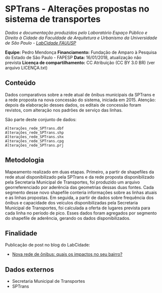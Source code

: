 SPTrans - Alterações propostas no sistema de transportes
============
*Dados e documentação produzidos pelo Laboratório Espaço Público e Direito à Cidade da Faculdade de Arquitetura e Urbanismo da Universidade de São Paulo - [LabCidade FAUUSP](http://www.labcidade.fau.usp.br/)*

**Equipe:** Pedro Mendonça
**Financiamento:** Fundação de Amparo à Pesquisa do Estado de São Paulo - FAPESP
**Data:** 16/01/2018, atualização não prevista
**Licença de compartilhamento:** CC Atribuição (CC BY 3.0 BR) (ver arquivo LICENÇA.txt)

## Conteúdo
Dados comparativos sobre a rede atual de ônibus municipais da SPTrans e a rede proposta na nova concessão do sistema, iniciada em 2015. Atenção: depois da elaboração desses dados, os editais de concessão foram revistos, com alteração nos padrões de serviço das linhas. 

São parte deste conjunto de dados:

    Alterações_rede_SPTrans.dbf
    Alterações_rede_SPTrans.shp
    Alterações_rede_SPTrans.shx
    Alterações_rede_SPTrans.cpg
    Alterações_rede_SPTrans.prj

## Metodologia
Mapeamento realizado em duas etapas. Primeiro, a partir de shapefiles da rede atual disponibilizado pela SPTrans e da rede proposta disponibilizado pela Secretaria Municipal de Transportes, foi produzido um arquivo georreferenciado por aderência das geometrias dessas duas fontes. Cada segmento desse novo shapefile conteria informações sobre as linhas atuais e as linhas propostas. Em seguida, a partir de dados sobre frequência dos ônibus e capacidade dos veículos disponibilizadas pela Secretaria Municipal de Transportes, foi calculada a oferta de lugares prevista para cada linha no período de pico. Esses dados foram agregados por segmento do shapefile de aderência, gerando os dados disponibilizados.

## Finalidade
Publicação de post no blog do LabCidade:
- [Nova rede de ônibus: quais os impactos no seu bairro?](http://www.labcidade.fau.usp.br/nova-rede-de-onibus-quais-os-impactos-no-seu-bairro/)

## Dados externos
- Secretaria Municipal de Transportes
- SPTrans
